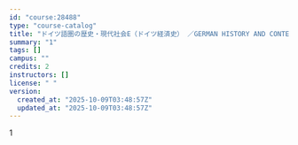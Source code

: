 ```yaml
---
id: "course:28488"
type: "course-catalog"
title: "ドイツ語圏の歴史・現代社会E（ドイツ経済史） ／GERMAN HISTORY AND CONTEMPORARY SOCIETY E"
summary: "1"
tags: []
campus: ""
credits: 2
instructors: []
license: " "
version:
  created_at: "2025-10-09T03:48:57Z"
  updated_at: "2025-10-09T03:48:57Z"
---
```


1
